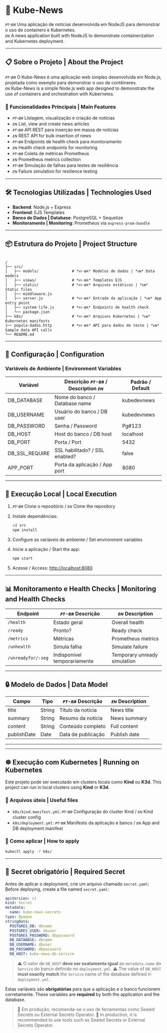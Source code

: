 # 📘 Kube-News

*ᴘᴛ-ʙʀ* Uma aplicação de notícias desenvolvida em NodeJS para demonstrar o uso de containers e Kubernetes.  
*ᴇɴ* A news application built with NodeJS to demonstrate containerization and Kubernetes deployment.

---

## 📋 Sobre o Projeto | About the Project

*ᴘᴛ-ʙʀ* O Kube-News é uma aplicação web simples desenvolvida em Node.js, projetada como exemplo para demonstrar o uso de contêineres.  
*ᴇɴ* Kube-News is a simple Node.js web app designed to demonstrate the use of containers and orchestration with Kubernetes.

### 🚀 Funcionalidades Principais | Main Features

- *ᴘᴛ-ʙʀ* Listagem, visualização e criação de notícias  
- *ᴇɴ* List, view and create news articles  
- *ᴘᴛ-ʙʀ* API REST para inserção em massa de notícias  
- *ᴇɴ* REST API for bulk insertion of news  
- *ᴘᴛ-ʙʀ* Endpoints de health check para monitoramento  
- *ᴇɴ* Health check endpoints for monitoring  
- *ᴘᴛ-ʙʀ* Coleta de métricas Prometheus  
- *ᴇɴ* Prometheus metrics collection  
- *ᴘᴛ-ʙʀ* Simulação de falhas para testes de resiliência  
- *ᴇɴ* Failure simulation for resilience testing

---

## 🛠️ Tecnologias Utilizadas | Technologies Used

- **Backend**: Node.js + Express  
- **Frontend**: EJS Templates  
- **Banco de Dados | Database**: PostgreSQL + Sequelize  
- **Monitoramento | Monitoring**: Prometheus via `express-prom-bundle`

---

## 📦 Estrutura do Projeto | Project Structure

```

/
├── src/
│   ├── models/               # *ᴘᴛ-ʙʀ* Modelos de dados | *ᴇɴ* Data models
│   ├── views/                # *ᴘᴛ-ʙʀ* Templates EJS
│   ├── static/               # *ᴘᴛ-ʙʀ* Arquivos estáticos | *ᴇɴ* Static files
│   ├── middleware.js
│   ├── server.js             # *ᴘᴛ-ʙʀ* Entrada da aplicação | *ᴇɴ* App entry point
│   ├── system-life.js        # *ᴘᴛ-ʙʀ* Endpoints de health check
│   └── package.json
├── k8s/                      # *ᴘᴛ-ʙʀ* Arquivos Kubernetes | *ᴇɴ* Kubernetes manifests
├── popula-dados.http         # *ᴘᴛ-ʙʀ* API para dados de teste | *ᴇɴ* Sample data API calls
└── README.md

````

---

## 🔧 Configuração | Configuration

### Variáveis de Ambiente | Environment Variables

| Variável         | Descrição *ᴘᴛ-ʙʀ* / Description *ᴇɴ*         | Padrão / Default |
|------------------|----------------------------------------|------------------|
| DB_DATABASE      | Nome do banco / Database name          | kubedevnews      |
| DB_USERNAME      | Usuário do banco / DB user             | kubedevnews      |
| DB_PASSWORD      | Senha / Password                       | Pg#123           |
| DB_HOST          | Host do banco / DB host                | localhost        |
| DB_PORT          | Porta / Port                           | 5432             |
| DB_SSL_REQUIRE   | SSL habilitado? / SSL enabled?         | false            |
| APP_PORT         | Porta da aplicação / App port          | 8080             |

---

## 🚀 Execução Local | Local Execution

1. *ᴘᴛ-ʙʀ* Clone o repositório / *ᴇɴ* Clone the repository  
2. Instale dependências:  
   ```bash
   cd src
   npm install

3. Configure as variáveis de ambiente / Set environment variables
4. Inicie a aplicação / Start the app:

   ```bash
   npm start
   ```
5. Acesse / Access: [http://localhost:8080](http://localhost:8080)

---

## 📊 Monitoramento e Health Checks | Monitoring and Health Checks

| Endpoint           | *ᴘᴛ-ʙʀ* Descrição               | *ᴇɴ* Description             |
| ------------------ | ---------------------------- | ---------------------------- |
| `/health`          | Estado geral                 | Overall health               |
| `/ready`           | Pronto?                      | Ready check                  |
| `/metrics`         | Métricas                     | Prometheus metrics           |
| `/unhealth`        | Simula falha                 | Simulate failure             |
| `/unreadyfor/:seg` | Indisponível temporariamente | Temporary unready simulation |

---

## 🔒 Modelo de Dados | Data Model

| Campo       | Tipo   | *ᴘᴛ-ʙʀ* Descrição     | *ᴇɴ* Description |
| ----------- | ------ | ------------------ | ---------------- |
| title       | String | Título da notícia  | News title       |
| summary     | String | Resumo da notícia  | News summary     |
| content     | String | Conteúdo completo  | Full content     |
| publishDate | Date   | Data de publicação | Publish date     |

---

---

## ☸️ Execução com Kubernetes | Running on Kubernetes

Este projeto pode ser executado em clusters locais como **Kind** ou **K3d**.
This project can run in local clusters using **Kind** or **K3d**.

### 📁 Arquivos úteis | Useful files

* `k8s/kind.manifest.yml`: *ᴘᴛ-ʙʀ* Configuração do cluster Kind / *ᴇɴ* Kind cluster config
* `k8s/deployment.yml`: *ᴘᴛ-ʙʀ* Manifesto da aplicação e banco / *ᴇɴ* App and DB deployment manifest

### 🧪 Como aplicar | How to apply

```bash
kubectl apply -f k8s/
```

---

## 🔐 Secret obrigatório | Required Secret

Antes de aplicar o deployment, crie um arquivo chamado `secret.yaml`:
Before deploying, create a file named `secret.yaml`:

```yaml
apiVersion: v1
kind: Secret
metadata:
  name: kube-news-secrets
type: Opaque
stringData:
  POSTGRES_DB: dbname
  POSTGRES_USER: dbuser
  POSTGRES_PASSWORD: dbpassword
  DB_DATABASE: dbname
  DB_USERNAME: dbuser
  DB_PASSWORD: dbpassword
  DB_HOST: kube-news-db-service
```

> ⚠️ O valor de `DB_HOST` **deve ser exatamente igual** ao `metadata.name` do `Service` do banco definido no `deployment.yml`.
> ⚠️ The value of `DB_HOST` **must exactly match** the `Service` name of the database defined in `deployment.yml`.

Estas variáveis são **obrigatórias** para que a aplicação e o banco funcionem corretamente.
These variables are **required** by both the application and the database.

> 🔐 Em produção, recomenda-se o uso de ferramentas como Sealed Secrets ou External Secrets Operator.
> 🔐 In production, it is recommended to use tools such as Sealed Secrets or External Secrets Operator.